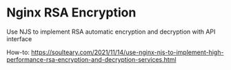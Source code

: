 # Nginx RSA Encryption

Use NJS to implement RSA automatic encryption and decryption with API interface

How-to: https://soulteary.com/2021/11/14/use-nginx-njs-to-implement-high-performance-rsa-encryption-and-decryption-services.html
